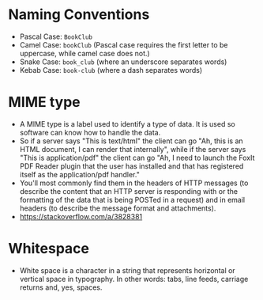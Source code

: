 # Naming Conventions

- Pascal Case: `BookClub`
- Camel Case: `bookClub` (Pascal case requires the first letter to be uppercase, while camel case does not.)
- Snake Case: `book_club` (where an underscore separates words)
- Kebab Case: `book-club` (where a dash separates words)

# MIME type

- A MIME type is a label used to identify a type of data. It is used so software can know how to handle the data.
- So if a server says "This is text/html" the client can go "Ah, this is an HTML document, I can render that internally", while if the server says "This is application/pdf" the client can go "Ah, I need to launch the FoxIt PDF Reader plugin that the user has installed and that has registered itself as the application/pdf handler."
- You'll most commonly find them in the headers of HTTP messages (to describe the content that an HTTP server is responding with or the formatting of the data that is being POSTed in a request) and in email headers (to describe the message format and attachments).
- https://stackoverflow.com/a/3828381

# Whitespace

- White space is a character in a string that represents horizontal or vertical space in typography. In other words: tabs, line feeds, carriage returns and, yes, spaces.
